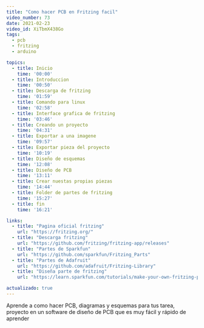 ```yaml
---
title: "Como hacer PCB en Fritzing facil"
video_number: 73
date: 2021-02-23
video_id: XiTbmX438Go
tags:
  - pcb
  - fritzing
  - arduino

topics:
  - title: Inicio
    time: '00:00'
  - title: Introduccion
    time: '00:50'
  - title: Descarga de fritzing
    time: '01:59'
  - title: Comando para linux
    time: '02:58'
  - title: Interface grafica de fritzing
    time: '03:46'
  - title: Creando un proyecto
    time: '04:31'
  - title: Exportar a una imagene
    time: '09:57'
  - title: Exportar pieza del proyecto
    time: '10:19'
  - title: Diseño de esquemas
    time: '12:08'
  - title: Diseño de PCB
    time: '13:11'
  - title: Crear nuestas propias piezas
    time: '14:44'
  - title: Folder de partes de fritzing
    time: '15:27'
  - title: fin
    time: '16:21'

links:
  - title: "Pagina oficial fritzing"
    url: "https://fritzing.org/"
  - title: "Descarga fritzing"
    url: "https://github.com/fritzing/fritzing-app/releases"
  - title: "Partes de Sparkfun"
    url: "https://github.com/sparkfun/Fritzing_Parts"
  - title: "Partes de Adafruit"
    url: "https://github.com/adafruit/Fritzing-Library"
  - title: "Diseña parte de fritzing"
    url: "https://learn.sparkfun.com/tutorials/make-your-own-fritzing-parts"

actualizado: true
---
```


Aprende a como hacer PCB, diagramas y esquemas para tus tarea, proyecto en un software de diseño de PCB que es muy fácil y rápido de aprender
